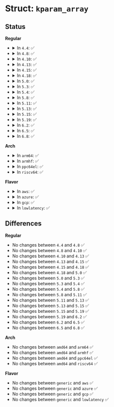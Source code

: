 # Struct: <code>kparam_array</code>

## Status
<b>Regular</b>
<ul>
<li>
<details>
<summary>In <code>4.4</code>: ✅</summary>

```c
struct kparam_array {
    unsigned int max;
    unsigned int elemsize;
    unsigned int *num;
    const struct kernel_param_ops *ops;
    void *elem;
};
```
</details>
</li>
<li>
<details>
<summary>In <code>4.8</code>: ✅</summary>

```c
struct kparam_array {
    unsigned int max;
    unsigned int elemsize;
    unsigned int *num;
    const struct kernel_param_ops *ops;
    void *elem;
};
```
</details>
</li>
<li>
<details>
<summary>In <code>4.10</code>: ✅</summary>

```c
struct kparam_array {
    unsigned int max;
    unsigned int elemsize;
    unsigned int *num;
    const struct kernel_param_ops *ops;
    void *elem;
};
```
</details>
</li>
<li>
<details>
<summary>In <code>4.13</code>: ✅</summary>

```c
struct kparam_array {
    unsigned int max;
    unsigned int elemsize;
    unsigned int *num;
    const struct kernel_param_ops *ops;
    void *elem;
};
```
</details>
</li>
<li>
<details>
<summary>In <code>4.15</code>: ✅</summary>

```c
struct kparam_array {
    unsigned int max;
    unsigned int elemsize;
    unsigned int *num;
    const struct kernel_param_ops *ops;
    void *elem;
};
```
</details>
</li>
<li>
<details>
<summary>In <code>4.18</code>: ✅</summary>

```c
struct kparam_array {
    unsigned int max;
    unsigned int elemsize;
    unsigned int *num;
    const struct kernel_param_ops *ops;
    void *elem;
};
```
</details>
</li>
<li>
<details>
<summary>In <code>5.0</code>: ✅</summary>

```c
struct kparam_array {
    unsigned int max;
    unsigned int elemsize;
    unsigned int *num;
    const struct kernel_param_ops *ops;
    void *elem;
};
```
</details>
</li>
<li>
<details>
<summary>In <code>5.3</code>: ✅</summary>

```c
struct kparam_array {
    unsigned int max;
    unsigned int elemsize;
    unsigned int *num;
    const struct kernel_param_ops *ops;
    void *elem;
};
```
</details>
</li>
<li>
<details>
<summary>In <code>5.4</code>: ✅</summary>

```c
struct kparam_array {
    unsigned int max;
    unsigned int elemsize;
    unsigned int *num;
    const struct kernel_param_ops *ops;
    void *elem;
};
```
</details>
</li>
<li>
<details>
<summary>In <code>5.8</code>: ✅</summary>

```c
struct kparam_array {
    unsigned int max;
    unsigned int elemsize;
    unsigned int *num;
    const struct kernel_param_ops *ops;
    void *elem;
};
```
</details>
</li>
<li>
<details>
<summary>In <code>5.11</code>: ✅</summary>

```c
struct kparam_array {
    unsigned int max;
    unsigned int elemsize;
    unsigned int *num;
    const struct kernel_param_ops *ops;
    void *elem;
};
```
</details>
</li>
<li>
<details>
<summary>In <code>5.13</code>: ✅</summary>

```c
struct kparam_array {
    unsigned int max;
    unsigned int elemsize;
    unsigned int *num;
    const struct kernel_param_ops *ops;
    void *elem;
};
```
</details>
</li>
<li>
<details>
<summary>In <code>5.15</code>: ✅</summary>

```c
struct kparam_array {
    unsigned int max;
    unsigned int elemsize;
    unsigned int *num;
    const struct kernel_param_ops *ops;
    void *elem;
};
```
</details>
</li>
<li>
<details>
<summary>In <code>5.19</code>: ✅</summary>

```c
struct kparam_array {
    unsigned int max;
    unsigned int elemsize;
    unsigned int *num;
    const struct kernel_param_ops *ops;
    void *elem;
};
```
</details>
</li>
<li>
<details>
<summary>In <code>6.2</code>: ✅</summary>

```c
struct kparam_array {
    unsigned int max;
    unsigned int elemsize;
    unsigned int *num;
    const struct kernel_param_ops *ops;
    void *elem;
};
```
</details>
</li>
<li>
<details>
<summary>In <code>6.5</code>: ✅</summary>

```c
struct kparam_array {
    unsigned int max;
    unsigned int elemsize;
    unsigned int *num;
    const struct kernel_param_ops *ops;
    void *elem;
};
```
</details>
</li>
<li>
<details>
<summary>In <code>6.8</code>: ✅</summary>

```c
struct kparam_array {
    unsigned int max;
    unsigned int elemsize;
    unsigned int *num;
    const struct kernel_param_ops *ops;
    void *elem;
};
```
</details>
</li>
</ul>
<b>Arch</b>
<ul>
<li>
<details>
<summary>In <code>arm64</code>: ✅</summary>

```c
struct kparam_array {
    unsigned int max;
    unsigned int elemsize;
    unsigned int *num;
    const struct kernel_param_ops *ops;
    void *elem;
};
```
</details>
</li>
<li>
<details>
<summary>In <code>armhf</code>: ✅</summary>

```c
struct kparam_array {
    unsigned int max;
    unsigned int elemsize;
    unsigned int *num;
    const struct kernel_param_ops *ops;
    void *elem;
};
```
</details>
</li>
<li>
<details>
<summary>In <code>ppc64el</code>: ✅</summary>

```c
struct kparam_array {
    unsigned int max;
    unsigned int elemsize;
    unsigned int *num;
    const struct kernel_param_ops *ops;
    void *elem;
};
```
</details>
</li>
<li>
<details>
<summary>In <code>riscv64</code>: ✅</summary>

```c
struct kparam_array {
    unsigned int max;
    unsigned int elemsize;
    unsigned int *num;
    const struct kernel_param_ops *ops;
    void *elem;
};
```
</details>
</li>
</ul>
<b>Flavor</b>
<ul>
<li>
<details>
<summary>In <code>aws</code>: ✅</summary>

```c
struct kparam_array {
    unsigned int max;
    unsigned int elemsize;
    unsigned int *num;
    const struct kernel_param_ops *ops;
    void *elem;
};
```
</details>
</li>
<li>
<details>
<summary>In <code>azure</code>: ✅</summary>

```c
struct kparam_array {
    unsigned int max;
    unsigned int elemsize;
    unsigned int *num;
    const struct kernel_param_ops *ops;
    void *elem;
};
```
</details>
</li>
<li>
<details>
<summary>In <code>gcp</code>: ✅</summary>

```c
struct kparam_array {
    unsigned int max;
    unsigned int elemsize;
    unsigned int *num;
    const struct kernel_param_ops *ops;
    void *elem;
};
```
</details>
</li>
<li>
<details>
<summary>In <code>lowlatency</code>: ✅</summary>

```c
struct kparam_array {
    unsigned int max;
    unsigned int elemsize;
    unsigned int *num;
    const struct kernel_param_ops *ops;
    void *elem;
};
```
</details>
</li>
</ul>

## Differences
<b>Regular</b>
<ul>
<li>
No changes between <code>4.4</code> and <code>4.8</code> ✅
</li>
<li>
No changes between <code>4.8</code> and <code>4.10</code> ✅
</li>
<li>
No changes between <code>4.10</code> and <code>4.13</code> ✅
</li>
<li>
No changes between <code>4.13</code> and <code>4.15</code> ✅
</li>
<li>
No changes between <code>4.15</code> and <code>4.18</code> ✅
</li>
<li>
No changes between <code>4.18</code> and <code>5.0</code> ✅
</li>
<li>
No changes between <code>5.0</code> and <code>5.3</code> ✅
</li>
<li>
No changes between <code>5.3</code> and <code>5.4</code> ✅
</li>
<li>
No changes between <code>5.4</code> and <code>5.8</code> ✅
</li>
<li>
No changes between <code>5.8</code> and <code>5.11</code> ✅
</li>
<li>
No changes between <code>5.11</code> and <code>5.13</code> ✅
</li>
<li>
No changes between <code>5.13</code> and <code>5.15</code> ✅
</li>
<li>
No changes between <code>5.15</code> and <code>5.19</code> ✅
</li>
<li>
No changes between <code>5.19</code> and <code>6.2</code> ✅
</li>
<li>
No changes between <code>6.2</code> and <code>6.5</code> ✅
</li>
<li>
No changes between <code>6.5</code> and <code>6.8</code> ✅
</li>
</ul>
<b>Arch</b>
<ul>
<li>
No changes between <code>amd64</code> and <code>arm64</code> ✅
</li>
<li>
No changes between <code>amd64</code> and <code>armhf</code> ✅
</li>
<li>
No changes between <code>amd64</code> and <code>ppc64el</code> ✅
</li>
<li>
No changes between <code>amd64</code> and <code>riscv64</code> ✅
</li>
</ul>
<b>Flavor</b>
<ul>
<li>
No changes between <code>generic</code> and <code>aws</code> ✅
</li>
<li>
No changes between <code>generic</code> and <code>azure</code> ✅
</li>
<li>
No changes between <code>generic</code> and <code>gcp</code> ✅
</li>
<li>
No changes between <code>generic</code> and <code>lowlatency</code> ✅
</li>
</ul>
